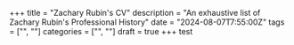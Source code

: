 +++
title = "Zachary Rubin's CV"
description = "An exhaustive list of Zachary Rubin's Professional History"
date = "2024-08-07T7:55:00Z"
tags = ["", ""]
categories = ["", ""]
draft = true
+++
test
